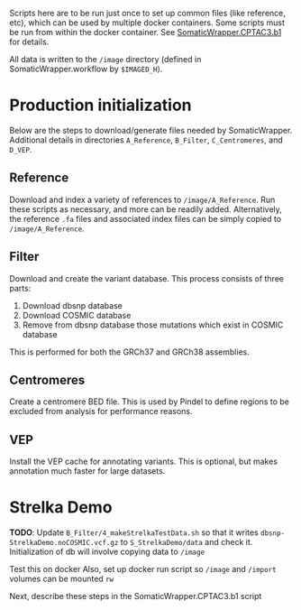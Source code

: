 Scripts here are to be run just once to set up common files (like reference,
etc), which can be used by multiple docker containers.  Some scripts must be run from within the docker container.
See [SomaticWrapper.CPTAC3.b1](https://github.com/ding-lab/SomaticWrapper.CPTAC3.b1) for details.

All data is written to the `/image` directory (defined in SomaticWrapper.workflow by
`$IMAGED_H`).  

# Production initialization

Below are the steps to download/generate files needed by SomaticWrapper.  Additional details in
directories `A_Reference`, `B_Filter`, `C_Centromeres`, and `D_VEP`.

## Reference

Download and index a variety of references to `/image/A_Reference`.  Run these scripts as necessary, and more can be readily added.
Alternatively, the reference `.fa` files and associated index files can be simply copied to `/image/A_Reference`.

## Filter

Download and create the variant database. This process consists of three parts:

1. Download dbsnp database
2. Download COSMIC database
3. Remove from dbsnp database those mutations which exist in COSMIC database

This is performed for both the GRCh37 and GRCh38 assemblies.

## Centromeres

Create a centromere BED file.  This is used by Pindel to define regions to be excluded
from analysis for performance reasons.

## VEP

Install the VEP cache for annotating variants.  This is optional, but makes annotation much faster for large datasets.

# Strelka Demo

**TODO**: Update `B_Filter/4_makeStrelkaTestData.sh` so that it writes `dbsnp-StrelkaDemo.noCOSMIC.vcf.gz` to `S_StrelkaDemo/data` and
check it.  Initialization of db will involve copying data to `/image`

Test this on docker
Also, set up docker run script so `/image` and `/import` volumes can be mounted `rw`

Next, describe these steps in the SomaticWrapper.CPTAC3.b1 script

